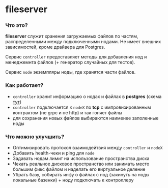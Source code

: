 # fileserver

### Что это?

**fileserver** служит хранения загружаемых файлов по частям, распределенными между подключенными нодами. 
Не имеет внешних зависимостей, кроме драйвера для Postgres.

Сервис `controller` предоставляет методы для добавления нод и менеджемнта файлов (+ генератор случайных для тестов).

Сервис `node` экземпляры ноды, где хранятся части файлов.


### Как работает?

- `controller` хранит информацию о нодах и файлах в **postgres** 
(схема [тут](internal/schema/database/migrations/0001.sql))
- `controller` подключается к `nodeX` по **tcp** с импровизированным контрактом (не grpc и не http) и так гоняет файлы
- для сохранения новых файлов выбираются наименее заполенные ноды


### Что можно улучшить?

- Оптимизировать протокол взаимодейтвия между `controller` и `nodeX`
- Добавить health-чеки и ping для `node`
- Задавать нодам лимит на использование пространства диска
- Чекать реальное дисковое пространство или занимать место большим фикс файлом и наделать его виртуальное деление
- Убрать базу, собирать инфу о файлах с нод (закинуть на ноды локальные базенки) + ноду подключать к контроллеру
